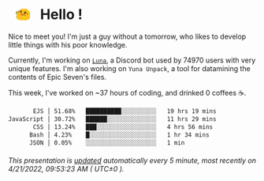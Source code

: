 <h1>   <img src="./spoink.gif" style="vertical-align:middle;" width="30px">   Hello ! </h1>

Nice to meet you! I'm just a guy without a tomorrow, who likes to develop little things with his poor knowledge.

Currently, I'm working on <a href='https://github.com/Asgarrrr/Luna'>`Luna`</a>, a Discord bot used by 74970 users with very unique features. I'm also working on `Yuna Unpack`, a tool for datamining the contents of Epic Seven's files.

This week, I've worked on ~37 hours of coding, and drinked 0 coffees ☕.

```
       EJS │ 51.68%   ██████████░░░░░░░░░░   19 hrs 19 mins
JavaScript │ 30.72%   ██████░░░░░░░░░░░░░░   11 hrs 29 mins
       CSS │ 13.24%   ███░░░░░░░░░░░░░░░░░   4 hrs 56 mins
      Bash │ 4.23%    █░░░░░░░░░░░░░░░░░░░   1 hr 34 mins
      JSON │ 0.05%    ░░░░░░░░░░░░░░░░░░░░   1 min
```

###### This presentation is [updated](https://github.com/Asgarrrr) automatically every 5 minute, most recently on 4/21/2022, 09:53:23 AM ( UTC±0 ).